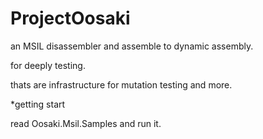 ProjectOosaki
=============

an MSIL disassembler and assemble to dynamic assembly.

for deeply testing.

thats are infrastructure for mutation testing and more.

*getting start

read Oosaki.Msil.Samples and run it.

